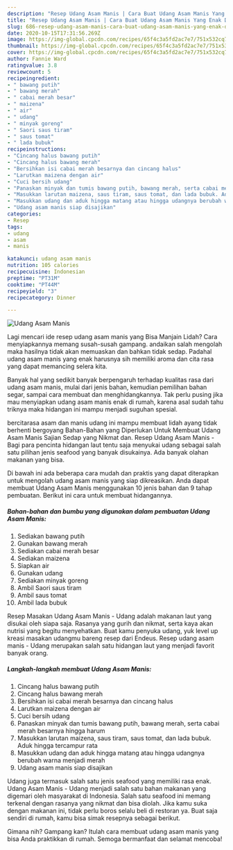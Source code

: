 ```yaml
---
description: "Resep Udang Asam Manis | Cara Buat Udang Asam Manis Yang Enak Dan Lezat"
title: "Resep Udang Asam Manis | Cara Buat Udang Asam Manis Yang Enak Dan Lezat"
slug: 686-resep-udang-asam-manis-cara-buat-udang-asam-manis-yang-enak-dan-lezat
date: 2020-10-15T17:31:56.269Z
image: https://img-global.cpcdn.com/recipes/65f4c3a5fd2ac7e7/751x532cq70/udang-asam-manis-foto-resep-utama.jpg
thumbnail: https://img-global.cpcdn.com/recipes/65f4c3a5fd2ac7e7/751x532cq70/udang-asam-manis-foto-resep-utama.jpg
cover: https://img-global.cpcdn.com/recipes/65f4c3a5fd2ac7e7/751x532cq70/udang-asam-manis-foto-resep-utama.jpg
author: Fannie Ward
ratingvalue: 3.8
reviewcount: 5
recipeingredient:
- " bawang putih"
- " bawang merah"
- " cabai merah besar"
- " maizena"
- " air"
- " udang"
- " minyak goreng"
- " Saori saus tiram"
- " saus tomat"
- " lada bubuk"
recipeinstructions:
- "Cincang halus bawang putih"
- "Cincang halus bawang merah"
- "Bersihkan isi cabai merah besarnya dan cincang halus"
- "Larutkan maizena dengan air"
- "Cuci bersih udang"
- "Panaskan minyak dan tumis bawang putih, bawang merah, serta cabai merah besarnya hingga harum"
- "Masukkan larutan maizena, saus tiram, saus tomat, dan lada bubuk. Aduk hingga tercampur rata"
- "Masukkan udang dan aduk hingga matang atau hingga udangnya berubah warna menjadi merah"
- "Udang asam manis siap disajikan"
categories:
- Resep
tags:
- udang
- asam
- manis

katakunci: udang asam manis 
nutrition: 105 calories
recipecuisine: Indonesian
preptime: "PT31M"
cooktime: "PT44M"
recipeyield: "3"
recipecategory: Dinner

---
```



![Udang Asam Manis](https://img-global.cpcdn.com/recipes/65f4c3a5fd2ac7e7/751x532cq70/udang-asam-manis-foto-resep-utama.jpg)

Lagi mencari ide resep udang asam manis yang Bisa Manjain Lidah? Cara menyiapkannya memang susah-susah gampang. andaikan salah mengolah maka hasilnya tidak akan memuaskan dan bahkan tidak sedap. Padahal udang asam manis yang enak harusnya sih memiliki aroma dan cita rasa yang dapat memancing selera kita.

Banyak hal yang sedikit banyak berpengaruh terhadap kualitas rasa dari udang asam manis, mulai dari jenis bahan, kemudian pemilihan bahan segar, sampai cara membuat dan menghidangkannya. Tak perlu pusing jika mau menyiapkan udang asam manis enak di rumah, karena asal sudah tahu triknya maka hidangan ini mampu menjadi suguhan spesial.

bercitarasa asam dan manis udang ini mampu membuat lidah ayang tidak berhenti bergoyang Bahan-Bahan yang Diperlukan Untuk Membuat Udang Asam Manis Sajian Sedap yang Nikmat dan. Resep Udang Asam Manis - Bagi para pencinta hidangan laut tentu saja menyukai udang sebagai salah satu pilihan jenis seafood yang banyak disukainya. Ada banyak olahan makanan yang bisa.


Di bawah ini ada beberapa cara mudah dan praktis yang dapat diterapkan untuk mengolah udang asam manis yang siap dikreasikan. Anda dapat membuat Udang Asam Manis menggunakan 10 jenis bahan dan 9 tahap pembuatan. Berikut ini cara untuk membuat hidangannya.

<!--inarticleads1-->

##### Bahan-bahan dan bumbu yang digunakan dalam pembuatan Udang Asam Manis:

1. Sediakan  bawang putih
1. Gunakan  bawang merah
1. Sediakan  cabai merah besar
1. Sediakan  maizena
1. Siapkan  air
1. Gunakan  udang
1. Sediakan  minyak goreng
1. Ambil  Saori saus tiram
1. Ambil  saus tomat
1. Ambil  lada bubuk


Resep Masakan Udang Asam Manis - Udang adalah makanan laut yang disukai oleh siapa saja. Rasanya yang gurih dan nikmat, serta kaya akan nutrisi yang begitu menyehatkan. Buat kamu penyuka udang, yuk level up kreasi masakan udangmu bareng resep dari Endeus. Resep udang asam manis - Udang merupakan salah satu hidangan laut yang menjadi favorit banyak orang. 

<!--inarticleads2-->

##### Langkah-langkah membuat Udang Asam Manis:

1. Cincang halus bawang putih
1. Cincang halus bawang merah
1. Bersihkan isi cabai merah besarnya dan cincang halus
1. Larutkan maizena dengan air
1. Cuci bersih udang
1. Panaskan minyak dan tumis bawang putih, bawang merah, serta cabai merah besarnya hingga harum
1. Masukkan larutan maizena, saus tiram, saus tomat, dan lada bubuk. Aduk hingga tercampur rata
1. Masukkan udang dan aduk hingga matang atau hingga udangnya berubah warna menjadi merah
1. Udang asam manis siap disajikan


Udang juga termasuk salah satu jenis seafood yang memiliki rasa enak. Udang Asam Manis - Udang menjadi salah satu bahan makanan yang digemari oleh masyarakat di Indonesia. Salah satu seafood ini memang terkenal dengan rasanya yang nikmat dan bisa diolah. Jika kamu suka dengan makanan ini, tidak perlu boros selalu beli di restoran ya. Buat saja sendiri di rumah, kamu bisa simak resepnya sebagai berikut. 

Gimana nih? Gampang kan? Itulah cara membuat udang asam manis yang bisa Anda praktikkan di rumah. Semoga bermanfaat dan selamat mencoba!
